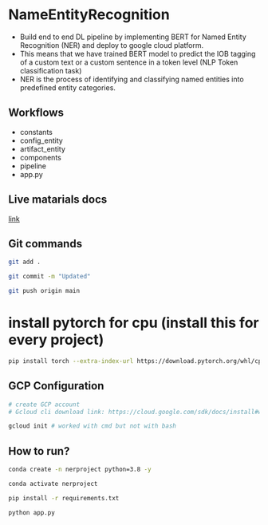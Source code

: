 # NameEntityRecognition

- Build end to end DL pipeline by implementing BERT for Named Entity Recognition (NER) and deploy to google cloud platform. 
- This means that we have trained BERT model to predict the IOB tagging of a custom text or a custom sentence in a token level (NLP Token classification task)
- NER is the process of identifying and classifying named entities into predefined entity categories.

## Workflows

 - constants
 - config_entity
 - artifact_entity
 - components
 - pipeline
 - app.py



## Live matarials docs

[link](https://docs.google.com/document/d/1UFiHnyKRqgx8Lodsvdzu58LbVjdWHNf-uab2WmhE0A4/edit?usp=sharing)


## Git commands

```bash
git add .

git commit -m "Updated"

git push origin main
```

# install pytorch for cpu (install this for every project)
```bash
pip install torch --extra-index-url https://download.pytorch.org/whl/cpu
```

## GCP Configuration

```bash
# create GCP account
# Gcloud cli download link: https://cloud.google.com/sdk/docs/install#windows

gcloud init # worked with cmd but not with bash
```


## How to run?

```bash
conda create -n nerproject python=3.8 -y
```

```bash
conda activate nerproject
```

```bash
pip install -r requirements.txt
```

```bash
python app.py
```